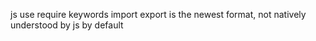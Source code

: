 js use require keywords
import export is the newest format, not natively understood by js by default